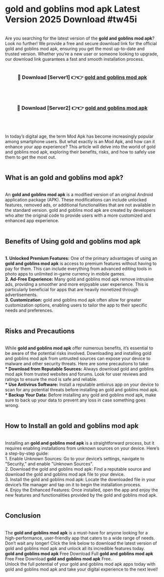 # gold and goblins mod apk Latest Version 2025 Download #tw45i<br>
<br>
Are you searching for the latest version of the <strong>gold and goblins mod apk</strong>? Look no further! We provide a free and secure download link for the official gold and goblins mod apk, ensuring you get the most up-to-date and trusted version. Whether you're a new user or someone looking to upgrade, our download link guarantees a fast and smooth installation process.
<br>
<br>
<div align="center">
<h3>🔴 Download [Server1] 👉👉 <a href="https://modyolo.store/gold_and_goblins_mod_apk">gold and goblins mod apk</a></h3><br>
<br>
<h3>🔴 Download [Server2] 👉👉 <a href="https://modyolo.store/=gold_and_goblins_mod_apk">gold and goblins mod apk</a></h3><br>
</div>
<br>
<br>
In today’s digital age, the term Mod Apk has become increasingly popular among smartphone users. But what exactly is an Mod Apk, and how can it enhance your app experience? This article will delve into the world of gold and goblins mod apk, exploring their benefits, risks, and how to safely use them to get the most out.
<br>
<br>
<h2>What is an gold and goblins mod apk?</h2>
<br>
An <strong>gold and goblins mod apk</strong> is a modified version of an original Android application package (APK). These modifications can include unlocked features, removed ads, or additional functionalities that are not available in the standard version. gold and goblins mod apk are created by developers who alter the original code to provide users with a more customized and enhanced app experience.
<br>
<br>
<h2>Benefits of Using gold and goblins mod apk</h2>
<br>
<strong> 1. Unlocked Premium Features:</strong> One of the primary advantages of using an <strong>gold and goblins mod apk</strong> is access to premium features without having to pay for them. This can include everything from advanced editing tools in photo apps to unlimited in-game currency in mobile games.
<br>
<strong> 2. Ad-Free Experience:</strong> Many gold and goblins mod apk remove intrusive ads, providing a smoother and more enjoyable user experience. This is particularly beneficial for apps that are heavily monetized through advertisements.
<br>
<strong> 3. Customization:</strong> gold and goblins mod apk often allow for greater customization options, enabling users to tailor the app to their specific needs and preferences.
<br>
<br>
<h2>Risks and Precautions</h2>
<br>
While <strong>gold and goblins mod apk</strong> offer numerous benefits, it’s essential to be aware of the potential risks involved. Downloading and installing gold and goblins mod apk from untrusted sources can expose your device to malware and other security threats. Here are some precautions to take:
<br>
<strong> * Download from Reputable Sources:</strong> Always download gold and goblins mod apk from trusted websites and forums. Look for user reviews and ratings to ensure the mod is safe and reliable.
<br>
<strong> * Use Antivirus Software:</strong> Install a reputable antivirus app on your device to scan for any potential threats before installing an gold and goblins mod apk.
<br>
<strong> * Backup Your Data:</strong> Before installing any gold and goblins mod apk, make sure to back up your data to prevent any loss in case something goes wrong.
<br>
<br>
<h2>How to Install an gold and goblins mod apk</h2>
<br>
Installing an <strong>gold and goblins mod apk</strong> is a straightforward process, but it requires enabling installations from unknown sources on your device. Here’s a step-by-step guide:
<br>
 1. Enable Unknown Sources: Go to your device’s settings, navigate to "Security," and enable "Unknown Sources".
<br>
 2. Download the gold and goblins mod apk: Find a reputable source and download the gold and goblins mod apk file to your device.
<br>
 3. Install the gold and goblins mod apk: Locate the downloaded file in your device’s file manager and tap on it to begin the installation process.
<br>
 4. Enjoy the Enhanced Features: Once installed, open the app and enjoy the new features and functionalities provided by the gold and goblins mod apk.
<br>
<br>
<h2><strong>Conclusion</strong></h2>
<br>
The <strong>gold and goblins mod apk</strong> is a must-have for anyone looking for a high-performance, user-friendly app that caters to a wide range of needs. Don’t wait any longer! Click the link below to download the latest version of gold and goblins mod apk and unlock all its incredible features today.
<br>
<strong>gold and goblins mod apk</strong> Free Download Full <strong>gold and goblins mod apk</strong> Free Free Download <strong>gold and goblins mod apk</strong> Free.
<br>
Unlock the full potential of your gold and goblins mod apk apps today with gold and goblins mod apk and take your digital experience to the next level!


